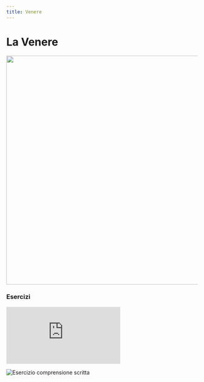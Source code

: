 ```yaml
---
title: Venere
---
```


# La Venere

<img src="https://upload.wikimedia.org/wikipedia/commons/thumb/0/0b/Sandro_Botticelli_-_La_nascita_di_Venere_-_Google_Art_Project_-_edited.jpg/1920px-Sandro_Botticelli_-_La_nascita_di_Venere_-_Google_Art_Project_-_edited.jpg" 
width="960" height="603">



### Esercizi
![Esercizio di comprensione orale](https://www.easylearnitalian.com/2013/06/birth-of-venus-botticelli.html)


![Esercizio comprensione scritta](https://learnamo.com/comprensioni-scritte/nascita-di-venere/)

